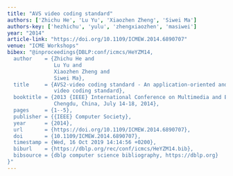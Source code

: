 ```yaml
---
title: "AVS video coding standard"
authors: ['Zhichu He', 'Lu Yu', 'Xiaozhen Zheng', 'Siwei Ma']
authors-key: ['hezhichu', 'yulu', 'zhengxiaozhen', 'masiwei']
year: "2014"
article-link: "https://doi.org/10.1109/ICMEW.2014.6890707"
venue: "ICME Workshops"
bibex: "@inproceedings{DBLP:conf/icmcs/HeYZM14,
  author    = {Zhichu He and
               Lu Yu and
               Xiaozhen Zheng and
               Siwei Ma},
  title     = {AVS2-video coding standard - An application-oriented and high perforamce
               video coding standard},
  booktitle = {2013 {IEEE} International Conference on Multimedia and Expo Workshops,
               Chengdu, China, July 14-18, 2014},
  pages     = {1--5},
  publisher = {{IEEE} Computer Society},
  year      = {2014},
  url       = {https://doi.org/10.1109/ICMEW.2014.6890707},
  doi       = {10.1109/ICMEW.2014.6890707},
  timestamp = {Wed, 16 Oct 2019 14:14:56 +0200},
  biburl    = {https://dblp.org/rec/conf/icmcs/HeYZM14.bib},
  bibsource = {dblp computer science bibliography, https://dblp.org}
}"
---
```

